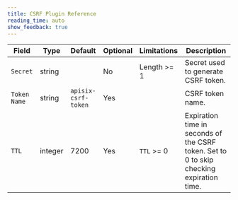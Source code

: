 ```yaml
---
title: CSRF Plugin Reference
reading_time: auto
show_feedback: true
---
```


| Field        | Type    | Default             | Optional  | Limitations | Description                                                                              |
|--------------|---------|---------------------|-----------|-------------|------------------------------------------------------------------------------------------|
| `Secret`     | string  |                     | No        | Length >= 1 | Secret used to generate CSRF token.                                                      |
| `Token Name` | string  | `apisix-csrf-token` | Yes       |             | CSRF token name.                                                                         |
| `TTL`        | integer | 7200                | Yes       | `TTL` >= 0  | Expiration time in seconds of the CSRF token. Set to 0 to skip checking expiration time. |
